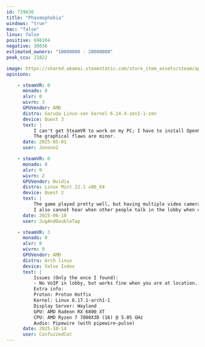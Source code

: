 ```yaml
---
id: 739630
title: "Phasmophobia"
windows: "true"
mac: "false"
linux: false
positive: 698104
negative: 30036
estimated_owners: "10000000 - 20000000"
peak_ccu: 21822

image: https://shared.akamai.steamstatic.com/store_item_assets/steam/apps/739630/header.jpg?t=1727019976
opinions:

    - steamVR: 0
      monado: 0
      alvr: 0
      wivrn: 3
      GPUVendor: AMD
      distro: Garuda Linux-sen kernel 6.14.4-zen1-1-zen
      device: Quest 3
      text: |
          I can't get SteamVR to work on my PC; I have to install OpenComposite.
          The graphical flaws are minor.
      date: 2025-05-01
      user: Jonono2

    - steamVR: 0
      monado: 0
      alvr: 0
      wivrn: 2
      GPUVendor: Nvidia
      distro: Linux Mint 22.1 x86_64
      device: Quest 2
      text: |
          The game played pretty well, but having multiple video cameras active at once tanked the performance when using WiVRn, on virtual desktop with windows on the same settings there is no performance hit
          I also cannot hear when other people talk in the lobby when using WiVRn, when ingame the voice chat works
      date: 2025-06-18
      user: JugAndDoubleTap

    - steamVR: 3
      monado: 0
      alvr: 0
      wivrn: 0
      GPUVendor: AMD
      distro: Arch linux
      device: Valve Index
      text: |
          Issues (Only the once I found):
          - No VoIP in lobby, but works fine when you are at location.
          Extra info:
          Proton: Proton Hotfix
          Kernel: Linux 6.17.1-arch1-1
          Display Server: Wayland
          GPU: AMD Radeon RX 6800 XT
          CPU: AMD Ryzen 7 7800X3D (16) @ 5.05 GHz
          Audio: Pipewire (with pipewire-pulse)
      date: 2025-10-14
      user: ConfuzzedCat
---
```

